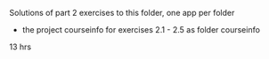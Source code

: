 Solutions of part 2 exercises to this folder, one app per folder

- the project courseinfo for exercises 2.1 - 2.5 as folder courseinfo
 

13 hrs 

